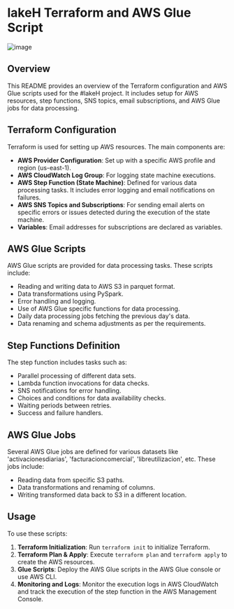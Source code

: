 # lakeH Terraform and AWS Glue Script

![image](https://github.com/simonbustamante/aws-sns-notifications-workflow/assets/31484503/089ad250-ad72-42ad-9005-e5068b97f760)


## Overview
This README provides an overview of the Terraform configuration and AWS Glue scripts used for the #lakeH project. It includes setup for AWS resources, step functions, SNS topics, email subscriptions, and AWS Glue jobs for data processing.

## Terraform Configuration
Terraform is used for setting up AWS resources. The main components are:
- **AWS Provider Configuration**: Set up with a specific AWS profile and region (us-east-1).
- **AWS CloudWatch Log Group**: For logging state machine executions.
- **AWS Step Function (State Machine)**: Defined for various data processing tasks. It includes error logging and email notifications on failures.
- **AWS SNS Topics and Subscriptions**: For sending email alerts on specific errors or issues detected during the execution of the state machine.
- **Variables**: Email addresses for subscriptions are declared as variables.

## AWS Glue Scripts
AWS Glue scripts are provided for data processing tasks. These scripts include:
- Reading and writing data to AWS S3 in parquet format.
- Data transformations using PySpark.
- Error handling and logging.
- Use of AWS Glue specific functions for data processing.
- Daily data processing jobs fetching the previous day's data.
- Data renaming and schema adjustments as per the requirements.

## Step Functions Definition
The step function includes tasks such as:
- Parallel processing of different data sets.
- Lambda function invocations for data checks.
- SNS notifications for error handling.
- Choices and conditions for data availability checks.
- Waiting periods between retries.
- Success and failure handlers.

## AWS Glue Jobs
Several AWS Glue jobs are defined for various datasets like 'activacionesdiarias', 'facturacioncomercial', 'libreutilizacion', etc. These jobs include:
- Reading data from specific S3 paths.
- Data transformations and renaming of columns.
- Writing transformed data back to S3 in a different location.

## Usage
To use these scripts:
1. **Terraform Initialization**: Run `terraform init` to initialize Terraform.
2. **Terraform Plan & Apply**: Execute `terraform plan` and `terraform apply` to create the AWS resources.
3. **Glue Scripts**: Deploy the AWS Glue scripts in the AWS Glue console or use AWS CLI.
4. **Monitoring and Logs**: Monitor the execution logs in AWS CloudWatch and track the execution of the step function in the AWS Management Console.

